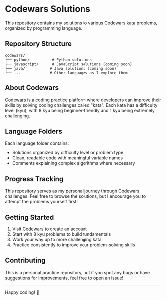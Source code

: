 # Codewars Solutions

This repository contains my solutions to various Codewars kata problems, organized by programming language.

## Repository Structure

```
codewars/
├── python/          # Python solutions
├── javascript/      # JavaScript solutions (coming soon)
├── java/           # Java solutions (coming soon)
└── ...             # Other languages as I explore them
```

## About Codewars

[Codewars](https://www.codewars.com) is a coding practice platform where developers can improve their skills by solving coding challenges called "kata". Each kata has a difficulty level (kyu), with 8 kyu being beginner-friendly and 1 kyu being extremely challenging.

## Language Folders

Each language folder contains:
- Solutions organized by difficulty level or problem type
- Clean, readable code with meaningful variable names
- Comments explaining complex algorithms where necessary

## Progress Tracking

This repository serves as my personal journey through Codewars challenges. Feel free to browse the solutions, but I encourage you to attempt the problems yourself first!

## Getting Started

1. Visit [Codewars](https://www.codewars.com) to create an account
2. Start with 8 kyu problems to build fundamentals
3. Work your way up to more challenging kata
4. Practice consistently to improve your problem-solving skills

## Contributing

This is a personal practice repository, but if you spot any bugs or have suggestions for improvements, feel free to open an issue!

---

Happy coding! 🥋